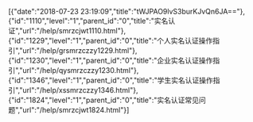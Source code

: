 [{"date":"2018-07-23 23:19:09","title":"tWJPAO9lvS3burKJvQn6JA=="},{"id":"1110","level":"1","parent_id":"0","title":"实名认证","url":"/help/smrzcjwt1110.html"},{"id":"1229","level":"1","parent_id":"0","title":"个人实名认证操作指引","url":"/help/grsmrzczzy1229.html"},{"id":"1230","level":"1","parent_id":"0","title":"企业实名认证操作指引","url":"/help/qysmrzczzy1230.html"},{"id":"1346","level":"1","parent_id":"0","title":"学生实名认证操作指引","url":"/help/xssmrzczzy1346.html"},{"id":"1824","level":"1","parent_id":"0","title":"实名认证常见问题","url":"/help/smrzcjwt1824.html"}]
